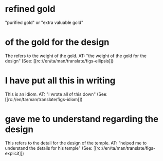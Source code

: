 # refined gold

"purified gold" or "extra valuable gold"

# of the gold for the design

The refers to the weight of the gold. AT: "the weight of the gold for the design" (See: [[rc://en/ta/man/translate/figs-ellipsis]])

# I have put all this in writing

This is an idiom. AT: "I wrote all of this down" (See: [[rc://en/ta/man/translate/figs-idiom]])

# gave me to understand regarding the design

This refers to the detail for the design of the temple. AT: "helped me to understand the details for his temple" (See: [[rc://en/ta/man/translate/figs-explicit]])